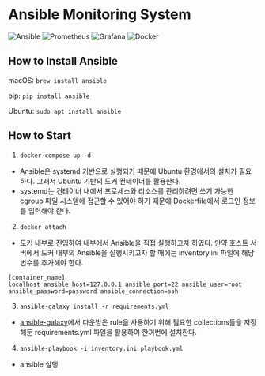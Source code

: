 # Ansible Monitoring System
![Ansible](https://img.shields.io/badge/ansible-%231A1918.svg?style=for-the-badge&logo=ansible&logoColor=white)
![Prometheus](https://img.shields.io/badge/Prometheus-E6522C?style=for-the-badge&logo=Prometheus&logoColor=white)
![Grafana](https://img.shields.io/badge/grafana-%23F46800.svg?style=for-the-badge&logo=grafana&logoColor=white)
![Docker](https://img.shields.io/badge/docker-%230db7ed.svg?style=for-the-badge&logo=docker&logoColor=white)

## How to Install Ansible
macOS: `brew install ansible`

pip: `pip install ansible`

Ubuntu: `sudo apt install ansible`

## How to Start
1) `docker-compose up -d`
- Ansible은 systemd 기반으로 실행되기 때문에 Ubuntu 환경에서의 설치가 필요하다. 그래서 Ubuntu 기반의 도커 컨테이너를 활용한다.
- systemd는 컨테이너 내에서 프로세스와 리소스를 관리하려면 쓰기 가능한 cgroup 파일 시스템에 접근할 수 있어야 하기 때문에 Dockerfile에서 로그인 정보를 입력해야 한다.

2) `docker attach`
- 도커 내부로 진입하여 내부에서 Ansible을 직접 실행하고자 하였다. 만약 호스트 서버에서 도커 내부의 Ansible을 실행시키고자 할 때에는 inventory.ini 파일에 해당 변수를 추가해야 한다.
```
[container_name]
localhost ansible_host=127.0.0.1 ansible_port=22 ansible_user=root ansible_password=password ansible_connection=ssh
```

3) `ansible-galaxy install -r requirements.yml`
- [ansible-galaxy](https://galaxy.ansible.com/ui/)에서 다운받은 rule을 사용하기 위해 필요한 collections들을 저장해둔 requirements.yml 파일을 활용하여 한꺼번에 설치한다.

4) `ansible-playbook -i inventory.ini playbook.yml`
- ansible 실행
